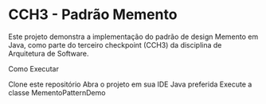 # CCH3 - Padrão Memento

Este projeto demonstra a implementação do padrão de design Memento em Java, como parte do terceiro checkpoint (CCH3) da disciplina de Arquitetura de Software.


Como Executar

Clone este repositório
Abra o projeto em sua IDE Java preferida
Execute a classe MementoPatternDemo
